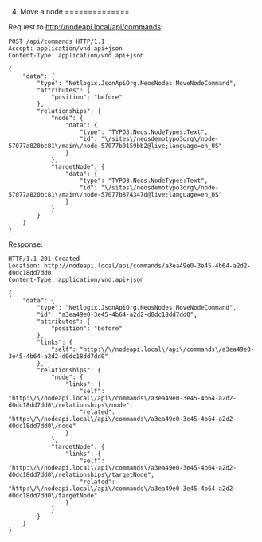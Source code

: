4. Move a node
==============

Request to <http://nodeapi.local/api/commands>:

    POST /api/commands HTTP/1.1
    Accept: application/vnd.api+json
    Content-Type: application/vnd.api+json

    {
        "data": {
            "type": "Netlogix.JsonApiOrg.NeosNodes:MoveNodeCommand",
            "attributes": {
                "position": "before"
            },
            "relationships": {
                "node": {
                    "data": {
                        "type": "TYPO3.Neos.NodeTypes:Text",
                        "id": "\/sites\/neosdemotypo3org\/node-57077a820bc81\/main\/node-57077b0159bb2@live;language=en_US"
                    }
                },
                "targetNode": {
                    "data": {
                        "type": "TYPO3.Neos.NodeTypes:Text",
                        "id": "\/sites\/neosdemotypo3org\/node-57077a820bc81\/main\/node-57077b874347d@live;language=en_US"
                    }
                }
            }
        }
    }

Response:

    HTTP/1.1 201 Created
    Location: http://nodeapi.local/api/commands/a3ea49e0-3e45-4b64-a2d2-d0dc18dd7dd0
    Content-Type: application/vnd.api+json
    
    {
        "data": {
            "type": "Netlogix.JsonApiOrg.NeosNodes:MoveNodeCommand",
            "id": "a3ea49e0-3e45-4b64-a2d2-d0dc18dd7dd0",
            "attributes": {
                "position": "before"
            },
            "links": {
                "self": "http:\/\/nodeapi.local\/api\/commands\/a3ea49e0-3e45-4b64-a2d2-d0dc18dd7dd0"
            },
            "relationships": {
                "node": {
                    "links": {
                        "self": "http:\/\/nodeapi.local\/api\/commands\/a3ea49e0-3e45-4b64-a2d2-d0dc18dd7dd0\/relationships\/node",
                        "related": "http:\/\/nodeapi.local\/api\/commands\/a3ea49e0-3e45-4b64-a2d2-d0dc18dd7dd0\/node"
                    }
                },
                "targetNode": {
                    "links": {
                        "self": "http:\/\/nodeapi.local\/api\/commands\/a3ea49e0-3e45-4b64-a2d2-d0dc18dd7dd0\/relationships\/targetNode",
                        "related": "http:\/\/nodeapi.local\/api\/commands\/a3ea49e0-3e45-4b64-a2d2-d0dc18dd7dd0\/targetNode"
                    }
                }
            }
        }
    }